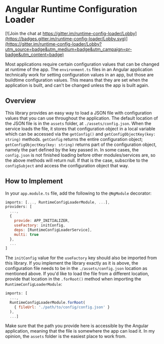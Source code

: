 # Angular Runtime Configuration Loader

[![Join the chat at https://gitter.im/runtime-config-loader/Lobby](https://badges.gitter.im/runtime-config-loader/Lobby.svg)](https://gitter.im/runtime-config-loader/Lobby?utm_source=badge&utm_medium=badge&utm_campaign=pr-badge&utm_content=badge)

Most applications require certain configuration values that can be changed at runtime of the app. The `environment.ts` files in an Angular application technically work for setting configuration values in an app, but those are buildtime configuration values. This means that they are set when the application is built, and can't be changed unless the app is built again.

## Overview

This library provides an easy way to load a JSON file with configuration values that you can use throughout the application. The default location of the JSON file is in the `assets` folder, at `./assets/config.json`. When the service loads the file, it stores that configuration object in a local variable which can be accessed via the `getConfig()` and `getConfigObjectKey(key: string)` methods. `getConfig` returns the entire configuration object; `getConfigObjectKey(key: string)` returns part of the configuration object, namely the part defined by the key passed in. In some cases, the `config.json` is not finished loading before other modules/services are, so the above methods will return null. If that is the case, subscribe to the `configSubject` and access the configuration object that way.

## How to Implement

In your `app.module.ts` file, add the following to the `@NgModule` decorator:

```js
imports: [..., RuntimeConfigLoaderModule, ...],
providers: [
  ...,
  {
    provide: APP_INITIALIZER,
    useFactory: initConfig,
    deps: [RuntimeConfigLoaderService],
    multi: true
  },
  ...
]
```

The `initConfig` value for the `useFactory` key should also be imported from this library. If you implement the library exactly as it is above, the configuration file needs to be in the `./assets/config.json` location as mentioned above. If you'd like to load the file from a different location, provide that location in the `.forRoot()` method when importing the `RuntimeConfigLoaderModule`:

```js
imports: [
  ...,
  RuntimeConfigLoaderModule.forRoot(
    { fileUrl: './path/to/config/config.json' }
  ),
  ...]
```

Make sure that the path you provide here is accessible by the Angular application, meaning that the file is somewhere the app can load it. In my opinion, the `assets` folder is the easiest place to work from.
